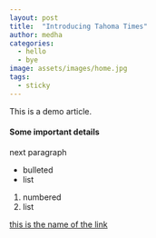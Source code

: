 ```yaml
---
layout: post
title:  "Introducing Tahoma Times"
author: medha
categories:
  - hello
  - bye
image: assets/images/home.jpg
tags:
  - sticky
---
```


This is a demo article.

#### Some important details

next paragraph

- bulleted
- list

1. numbered 
2. list

[this is the name of the link](https://photos.google.com/)